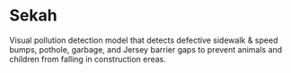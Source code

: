 # Sekah
Visual pollution detection model that detects defective sidewalk & speed bumps, pothole, garbage, and Jersey barrier gaps to prevent animals and children from falling in construction ereas.
